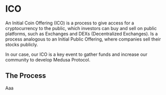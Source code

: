 # ICO

An Initial Coin Offering (ICO) is a process to give access for a cryptocurrency to the public, which investors can buy and sell on public platforms, such as Exchanges and DEXs (Decentralized Exchanges). Is a process analogous to an Initial Public Offering, where companies sell their stocks publicly.

In our case, our ICO is a key event to gather funds and increase our community to develop Medusa Protocol.

## The Process

Aaa

